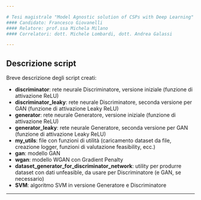 ```yaml
---

# Tesi magistrale "Model Agnostic solution of CSPs with Deep Learning"
#### Candidato: Francesco Giovanelli
#### Relatore: prof.ssa Michela Milano
#### Correlatori: dott. Michele Lombardi, dott. Andrea Galassi

---
```


## Descrizione script

Breve descrizione degli script creati:

+ **discriminator**: rete neurale Discriminatore, versione iniziale (funzione di attivazione ReLU) 
+ **discriminator_leaky**: rete neurale Discriminatore, seconda versione per GAN (funzione di attivazione Leaky ReLU)
+ **generator**: rete neurale Generatore, versione iniziale (funzione di attivazione ReLU) 
+ **generator_leaky**: rete neurale Generatore, seconda versione per GAN (funzione di attivazione Leaky ReLU)
+ **my_utils**: file con funzioni di utilità (caricamento dataset da file, creazione logger, funzioni di valutazione feasibility, ecc.)
+ **gan**: modello GAN
+ **wgan**: modello WGAN con Gradient Penalty
+ **dataset_generator_for_discriminator_network**: utility per produrre dataset con dati unfeasible, da usare per Discriminatore (e GAN, se necessario)
+ **SVM**: algoritmo SVM in versione Generatore e Discriminatore

---
